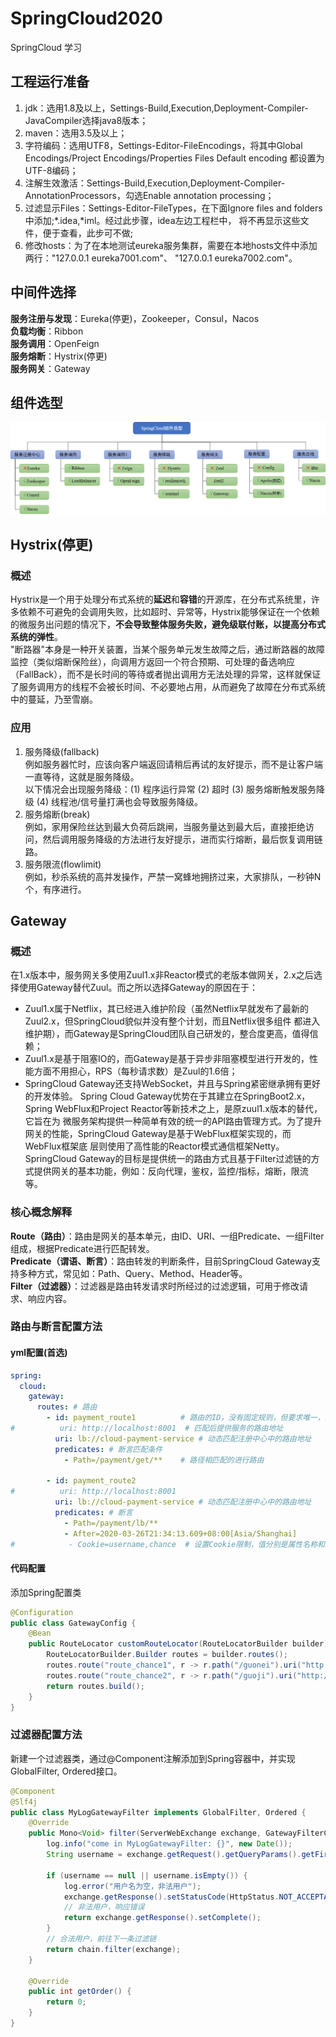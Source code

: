 # SpringCloud2020
SpringCloud 学习
## 工程运行准备
1. jdk：选用1.8及以上，Settings-Build,Execution,Deployment-Compiler-JavaCompiler选择java8版本；
2. maven：选用3.5及以上；
3. 字符编码：选用UTF8，Settings-Editor-FileEncodings，将其中Global Encodings/Project Encodings/Properties Files Default 
encoding 都设置为UTF-8编码；
4. 注解生效激活：Settings-Build,Execution,Deployment-Compiler-AnnotationProcessors，勾选Enable annotation processing；
5. 过滤显示Files：Settings-Editor-FileTypes，在下面Ignore files and folders中添加;*.idea,*iml。经过此步骤，idea左边工程栏中，
将不再显示这些文件，便于查看，此步可不做;
6. 修改hosts：为了在本地测试eureka服务集群，需要在本地hosts文件中添加两行："127.0.0.1 eureka7001.com"、 "127.0.0.1 eureka7002.com"。
## 中间件选择
**服务注册与发现**：Eureka(停更)，Zookeeper，Consul，Nacos  
**负载均衡**：Ribbon  
**服务调用**：OpenFeign  
**服务熔断**：Hystrix(停更)  
**服务网关**：Gateway
## 组件选型
![avatar](https://github.com/Chance2017/SpringCloud2020/blob/master/images/SpringCloud组件选型.png)
## Hystrix(停更)
### 概述
Hystrix是一个用于处理分布式系统的**延迟**和**容错**的开源库，在分布式系统里，许多依赖不可避免的会调用失败，比如超时、异常等，Hystrix能够保证在一个依赖的微服务出问题的情况下，**不会导致整体服务失败，避免级联付账，以提高分布式系统的弹性**。  
"断路器"本身是一种开关装置，当某个服务单元发生故障之后，通过断路器的故障监控（类似熔断保险丝），向调用方返回一个符合预期、可处理的备选响应（FallBack），而不是长时间的等待或者抛出调用方无法处理的异常，这样就保证了服务调用方的线程不会被长时间、不必要地占用，从而避免了故障在分布式系统中的蔓延，乃至雪崩。
### 应用
1. 服务降级(fallback)  
例如服务器忙时，应该向客户端返回请稍后再试的友好提示，而不是让客户端一直等待，这就是服务降级。  
以下情况会出现服务降级：(1) 程序运行异常 (2) 超时 (3) 服务熔断触发服务降级 (4) 线程池/信号量打满也会导致服务降级。
2. 服务熔断(break)  
例如，家用保险丝达到最大负荷后跳闸，当服务量达到最大后，直接拒绝访问，然后调用服务降级的方法进行友好提示，进而实行熔断，最后恢复调用链路。
3. 服务限流(flowlimit)  
例如，秒杀系统的高并发操作，严禁一窝蜂地拥挤过来，大家排队，一秒钟N个，有序进行。
## Gateway
### 概述
在1.x版本中，服务网关多使用Zuul1.x非Reactor模式的老版本做网关，2.x之后选择使用Gateway替代Zuul。而之所以选择Gateway的原因在于：
* Zuul1.x属于Netflix，其已经进入维护阶段（虽然Netflix早就发布了最新的Zuul2.x，但SpringCloud貌似并没有整个计划，而且Netflix很多组件
都进入维护期），而Gateway是SpringCloud团队自己研发的，整合度更高，值得信赖；  
* Zuul1.x是基于阻塞IO的，而Gateway是基于异步非阻塞模型进行开发的，性能方面不用担心，RPS（每秒请求数）是Zuul的1.6倍；
* SpringCloud Gateway还支持WebSocket，并且与Spring紧密继承拥有更好的开发体验。
Spring Cloud Gateway优势在于其建立在SpringBoot2.x，Spring WebFlux和Project Reactor等新技术之上，是原zuul1.x版本的替代，它旨在为
微服务架构提供一种简单有效的统一的API路由管理方式。为了提升网关的性能，SpringCloud Gateway是基于WebFlux框架实现的，而WebFlux框架底
层则使用了高性能的Reactor模式通信框架Netty。  
SpringCloud Gateway的目标是提供统一的路由方式且基于Filter过滤链的方式提供网关的基本功能，例如：反向代理，鉴权，监控/指标，熔断，限流等。  
### 核心概念解释 
**Route（路由）**：路由是网关的基本单元，由ID、URI、一组Predicate、一组Filter组成，根据Predicate进行匹配转发。  
**Predicate（谓语、断言）**：路由转发的判断条件，目前SpringCloud Gateway支持多种方式，常见如：Path、Query、Method、Header等。  
**Filter（过滤器）**：过滤器是路由转发请求时所经过的过滤逻辑，可用于修改请求、响应内容。  
### 路由与断言配置方法
#### yml配置(首选)
```yaml
spring:
  cloud:
    gateway:
      routes: # 路由
        - id: payment_route1          # 路由的ID，没有固定规则，但要求唯一，建议配合服务名
#          uri: http://localhost:8001  # 匹配后提供服务的路由地址
          uri: lb://cloud-payment-service # 动态匹配注册中心中的路由地址
          predicates: # 断言匹配条件
            - Path=/payment/get/**    # 路径相匹配的进行路由

        - id: payment_route2
#          uri: http://localhost:8001
          uri: lb://cloud-payment-service # 动态匹配注册中心中的路由地址
          predicates: # 断言
            - Path=/payment/lb/**
            - After=2020-03-26T21:34:13.609+08:00[Asia/Shanghai]
#            - Cookie=username,chance  # 设置Cookie限制，值分别是属性名称和正则匹配表达式

```
#### 代码配置
添加Spring配置类
```java
@Configuration
public class GatewayConfig {
    @Bean
    public RouteLocator customRouteLocator(RouteLocatorBuilder builder) {
        RouteLocatorBuilder.Builder routes = builder.routes();
        routes.route("route_chance1", r -> r.path("/guonei").uri("http://news.baidu.com"));
        routes.route("route_chance2", r -> r.path("/guoji").uri("http://news.baidu.com"));
        return routes.build();
    }
}
```
### 过滤器配置方法
新建一个过滤器类，通过@Component注解添加到Spring容器中，并实现GlobalFilter, Ordered接口。
```java
@Component
@Slf4j
public class MyLogGatewayFilter implements GlobalFilter, Ordered {
    @Override
    public Mono<Void> filter(ServerWebExchange exchange, GatewayFilterChain chain) {
        log.info("come in MyLogGatewayFilter: {}", new Date());
        String username = exchange.getRequest().getQueryParams().getFirst("username");

        if (username == null || username.isEmpty()) {
            log.error("用户名为空，非法用户");
            exchange.getResponse().setStatusCode(HttpStatus.NOT_ACCEPTABLE);
            // 非法用户，响应错误
            return exchange.getResponse().setComplete();
        }
        // 合法用户，前往下一条过滤链
        return chain.filter(exchange);
    }

    @Override
    public int getOrder() {
        return 0;
    }
}
```


